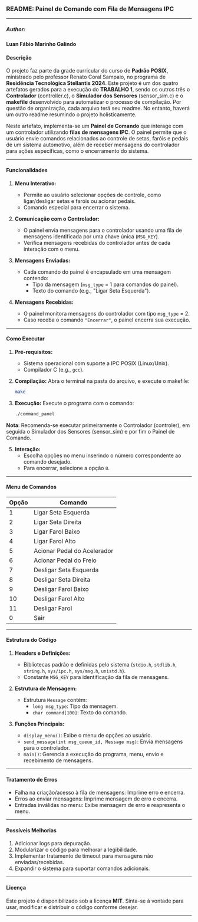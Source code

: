 ### README: Painel de Comando com Fila de Mensagens IPC

---
##### Author:
#### Luan Fábio Marinho Galindo

#### **Descrição**
O projeto faz parte da grade curricular do curso de **Padrão POSIX**, ministrado pelo professor Renato Coral Sampaio, no programa de **Residência Tecnológica Stellantis 2024**. Este projeto é um dos quatro artefatos gerados para a execução do **TRABALHO 1**, sendo os outros três o **Controlador** (controller.c), o **Simulador dos Sensores** (sensor_sim.c) e o **makefile** desenvolvido para automatizar o processo de compilação. Por questão de organização, cada arquivo terá seu readme. No entanto, haverá um outro readme resumindo o projeto holisticamente. 

Neste artefato, implementa-se um **Painel de Comando** que interage com um controlador utilizando **filas de mensagens IPC**. O painel permite que o usuário envie comandos relacionados ao controle de setas, faróis e pedais de um sistema automotivo, além de receber mensagens do controlador para ações específicas, como o encerramento do sistema.

---

#### **Funcionalidades**
1. **Menu Interativo:**
   - Permite ao usuário selecionar opções de controle, como ligar/desligar setas e faróis ou acionar pedais.
   - Comando especial para encerrar o sistema.

2. **Comunicação com o Controlador:**
   - O painel envia mensagens para o controlador usando uma fila de mensagens identificada por uma chave única (`MSG_KEY`).
   - Verifica mensagens recebidas do controlador antes de cada interação com o menu.

3. **Mensagens Enviadas:**
   - Cada comando do painel é encapsulado em uma mensagem contendo:
     - Tipo da mensagem (`msg_type` = 1 para comandos do painel).
     - Texto do comando (e.g., "Ligar Seta Esquerda").

4. **Mensagens Recebidas:**
   - O painel monitora mensagens do controlador com tipo `msg_type` = 2.
   - Caso receba o comando `"Encerrar"`, o painel encerra sua execução.

---

#### **Como Executar**

1. **Pré-requisitos:**
   - Sistema operacional com suporte a IPC POSIX (Linux/Unix).
   - Compilador C (e.g., `gcc`).

2. **Compilação:**
   Abra o terminal na pasta do arquivo, e execute o makefile:
   ```bash
   make
   ```
   
4. **Execução:**
   Execute o programa com o comando:
   ```bash
   ./command_panel
   ```
  **Nota**: Recomenda-se executar primeiramente o Controlador (controler), em seguida o Simulador dos Sensores (sensor_sim)
  e por fim o Painel de Comando. 
  
5. **Interação:**
   - Escolha opções no menu inserindo o número correspondente ao comando desejado.
   - Para encerrar, selecione a opção `0`.

---

#### **Menu de Comandos**

| **Opção** | **Comando**                  |
|-----------|------------------------------|
| 1         | Ligar Seta Esquerda          |
| 2         | Ligar Seta Direita           |
| 3         | Ligar Farol Baixo            |
| 4         | Ligar Farol Alto             |
| 5         | Acionar Pedal do Acelerador  |
| 6         | Acionar Pedal do Freio       |
| 7         | Desligar Seta Esquerda       |
| 8         | Desligar Seta Direita        |
| 9         | Desligar Farol Baixo         |
| 10        | Desligar Farol Alto          |
| 11        | Desligar Farol               |
| 0         | Sair                         |

---

#### **Estrutura do Código**

1. **Headers e Definições:**
   - Bibliotecas padrão e definidas pelo sistema (`stdio.h`, `stdlib.h`, `string.h`, `sys/ipc.h`, `sys/msg.h`, `unistd.h`).
   - Constante `MSG_KEY` para identificação da fila de mensagens.

2. **Estrutura de Mensagem:**
   - Estrutura `Message` contém:
     - `long msg_type`: Tipo da mensagem.
     - `char command[100]`: Texto do comando.

3. **Funções Principais:**
   - `display_menu()`: Exibe o menu de opções ao usuário.
   - `send_message(int msg_queue_id, Message msg)`: Envia mensagens para o controlador.
   - `main()`: Gerencia a execução do programa, menu, envio e recebimento de mensagens.

---

#### **Tratamento de Erros**
- Falha na criação/acesso à fila de mensagens: Imprime erro e encerra.
- Erros ao enviar mensagens: Imprime mensagem de erro e encerra.
- Entradas inválidas no menu: Exibe mensagem de erro e reapresenta o menu.

---

#### **Possíveis Melhorias**
1. Adicionar logs para depuração.
2. Modularizar o código para melhorar a legibilidade.
3. Implementar tratamento de timeout para mensagens não enviadas/recebidas.
4. Expandir o sistema para suportar comandos adicionais.

---

#### **Licença**
Este projeto é disponibilizado sob a licença **MIT**. Sinta-se à vontade para usar, modificar e distribuir o código conforme desejar.

---
